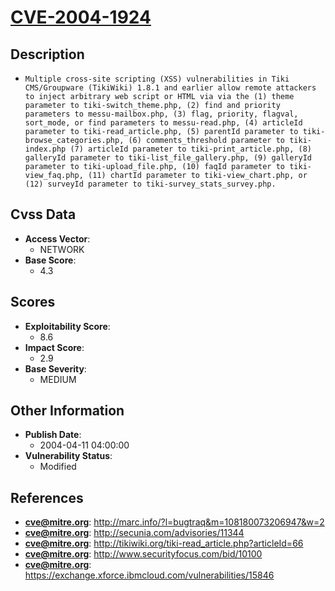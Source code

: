 
# [CVE-2004-1924](http://marc.info/?l=bugtraq&m=108180073206947&w=2)

## Description

- `Multiple cross-site scripting (XSS) vulnerabilities in Tiki CMS/Groupware (TikiWiki) 1.8.1 and earlier allow remote attackers to inject arbitrary web script or HTML via via the (1) theme parameter to tiki-switch_theme.php, (2) find and priority parameters to messu-mailbox.php, (3) flag, priority, flagval, sort_mode, or find parameters to messu-read.php, (4) articleId parameter to tiki-read_article.php, (5) parentId parameter to tiki-browse_categories.php, (6) comments_threshold parameter to tiki-index.php (7) articleId parameter to tiki-print_article.php, (8) galleryId parameter to tiki-list_file_gallery.php, (9) galleryId parameter to tiki-upload_file.php, (10) faqId parameter to tiki-view_faq.php, (11) chartId parameter to tiki-view_chart.php, or (12) surveyId parameter to tiki-survey_stats_survey.php.`

## Cvss Data

- **Access Vector**:
  - NETWORK
- **Base Score**:
  - 4.3

## Scores

- **Exploitability Score**:
  - 8.6
- **Impact Score**:
  - 2.9
- **Base Severity**:
  - MEDIUM

## Other Information

- **Publish Date**:
  - 2004-04-11 04:00:00
- **Vulnerability Status**:
  - Modified

## References

- **cve@mitre.org**: http://marc.info/?l=bugtraq&m=108180073206947&w=2
- **cve@mitre.org**: http://secunia.com/advisories/11344
- **cve@mitre.org**: http://tikiwiki.org/tiki-read_article.php?articleId=66
- **cve@mitre.org**: http://www.securityfocus.com/bid/10100
- **cve@mitre.org**: https://exchange.xforce.ibmcloud.com/vulnerabilities/15846
